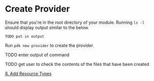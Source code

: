 # Create Provider

Ensure that you're in the root directory of your module. Running ```ls -l``` should display output similar to the below.

```TODO put in output```

Run ```pdk new provider``` to create the provider.

TODO enter output of command

TODO get user to check the contents of the files that have been created

[8. Add Resource Types](../8-add-resource-types)
